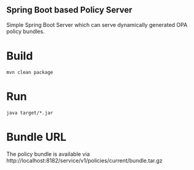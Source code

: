 Spring Boot based Policy Server
---

Simple Spring Boot Server which can serve dynamically generated OPA policy bundles.

# Build
```
mvn clean package
```

# Run
```
java target/*.jar 
```

# Bundle URL
The policy bundle is available via http://localhost:8182/service/v1/policies/current/bundle.tar.gz